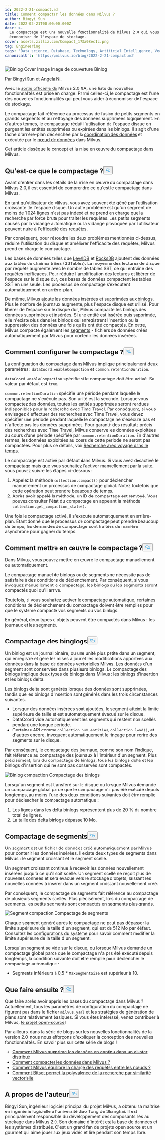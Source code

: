 ```yaml
---
id: 2022-2-21-compact.md
title: Comment compacter les données dans Milvus ?
author: Bingyi Sun
date: 2022-02-21T00:00:00.000Z
desc: >-
  Le compactage est une nouvelle fonctionnalité de Milvus 2.0 qui vous aide à
  économiser de l'espace de stockage.
cover: assets.zilliz.com/Compact_173a08ec1c.png
tag: Engineering
tags: 'Data science, Database, Technology, Artificial Intelligence, Vector Management'
canonicalUrl: 'https://milvus.io/blog/2022-2-21-compact.md'
---
```

<p>
  
   <span class="img-wrapper"> <img translate="no" src="https://assets.zilliz.com/Compact_173a08ec1c.png" alt="Binlog Cover Image" class="doc-image" id="binlog-cover-image" />
   </span> <span class="img-wrapper"> <span>Image de couverture Binlog</span> </span></p>
<p>Par <a href="https://github.com/sunby">Bingyi Sun</a> et <a href="https://www.linkedin.com/in/yiyun-n-2aa713163/">Angela Ni</a>.</p>
<p>Avec la <a href="https://milvus.io/blog/2022-1-25-annoucing-general-availability-of-milvus-2-0.md">sortie officielle de</a> Milvus 2.0 GA, une liste de nouvelles fonctionnalités est prise en charge. Parmi celles-ci, le compactage est l'une des nouvelles fonctionnalités qui peut vous aider à économiser de l'espace de stockage.</p>
<p>Le compactage fait référence au processus de fusion de petits segments en grands segments et au nettoyage des données supprimées logiquement. En d'autres termes, le compactage réduit l'utilisation de l'espace disque en purgeant les entités supprimées ou expirées dans les binlogs. Il s'agit d'une tâche d'arrière-plan déclenchée par la <a href="https://milvus.io/docs/v2.0.x/four_layers.md#Data-coordinator-data-coord">coordination des données</a> et exécutée par le <a href="https://milvus.io/docs/v2.0.x/four_layers.md#Data-node">nœud de données</a> dans Milvus.</p>
<p>Cet article dissèque le concept et la mise en œuvre du compactage dans Milvus.</p>
<h2 id="What-is-compaction" class="common-anchor-header">Qu'est-ce que le compactage ?<button data-href="#What-is-compaction" class="anchor-icon" translate="no">
      <svg translate="no"
        aria-hidden="true"
        focusable="false"
        height="20"
        version="1.1"
        viewBox="0 0 16 16"
        width="16"
      >
        <path
          fill="#0092E4"
          fill-rule="evenodd"
          d="M4 9h1v1H4c-1.5 0-3-1.69-3-3.5S2.55 3 4 3h4c1.45 0 3 1.69 3 3.5 0 1.41-.91 2.72-2 3.25V8.59c.58-.45 1-1.27 1-2.09C10 5.22 8.98 4 8 4H4c-.98 0-2 1.22-2 2.5S3 9 4 9zm9-3h-1v1h1c1 0 2 1.22 2 2.5S13.98 12 13 12H9c-.98 0-2-1.22-2-2.5 0-.83.42-1.64 1-2.09V6.25c-1.09.53-2 1.84-2 3.25C6 11.31 7.55 13 9 13h4c1.45 0 3-1.69 3-3.5S14.5 6 13 6z"
        ></path>
      </svg>
    </button></h2><p>Avant d'entrer dans les détails de la mise en œuvre du compactage dans Milvus 2.0, il est essentiel de comprendre ce qu'est le compactage dans Milvus.</p>
<p>En tant qu'utilisateur de Milvus, vous avez souvent été gêné par l'utilisation croissante de l'espace disque. Un autre problème est qu'un segment de moins de 1 024 lignes n'est pas indexé et ne prend en charge que la recherche par force brute pour traiter les requêtes. Les petits segments causés par la vidange automatique ou la vidange provoquée par l'utilisateur peuvent nuire à l'efficacité des requêtes.</p>
<p>Par conséquent, pour résoudre les deux problèmes mentionnés ci-dessus, réduire l'utilisation du disque et améliorer l'efficacité des requêtes, Milvus prend en charge le compactage.</p>
<p>Les bases de données telles que <a href="https://github.com/google/leveldb">LevelDB</a> et <a href="http://rocksdb.org/">RocksDB</a> ajoutent des données aux tables de chaînes triées (SSTables). La moyenne des lectures de disque par requête augmente avec le nombre de tables SST, ce qui entraîne des requêtes inefficaces. Pour réduire l'amplification des lectures et libérer de l'espace sur le disque dur, ces bases de données compactent les tables SST en une seule. Les processus de compactage s'exécutent automatiquement en arrière-plan.</p>
<p>De même, Milvus ajoute les données insérées et supprimées aux <a href="https://github.com/milvus-io/milvus/blob/master/docs/developer_guides/chap08_binlog.md">binlogs</a>. Plus le nombre de journaux augmente, plus l'espace disque est utilisé. Pour libérer de l'espace sur le disque dur, Milvus compacte les binlogs des données supprimées et insérées. Si une entité est insérée puis supprimée, elle n'existe plus dans les binlogs qui enregistrent l'insertion ou la suppression des données une fois qu'ils ont été compactés. En outre, Milvus compacte également les <a href="https://milvus.io/docs/v2.0.x/glossary.md#Segment">segments</a> - fichiers de données créés automatiquement par Milvus pour contenir les données insérées.</p>
<h2 id="How-to-configure-compaction" class="common-anchor-header">Comment configurer le compactage ?<button data-href="#How-to-configure-compaction" class="anchor-icon" translate="no">
      <svg translate="no"
        aria-hidden="true"
        focusable="false"
        height="20"
        version="1.1"
        viewBox="0 0 16 16"
        width="16"
      >
        <path
          fill="#0092E4"
          fill-rule="evenodd"
          d="M4 9h1v1H4c-1.5 0-3-1.69-3-3.5S2.55 3 4 3h4c1.45 0 3 1.69 3 3.5 0 1.41-.91 2.72-2 3.25V8.59c.58-.45 1-1.27 1-2.09C10 5.22 8.98 4 8 4H4c-.98 0-2 1.22-2 2.5S3 9 4 9zm9-3h-1v1h1c1 0 2 1.22 2 2.5S13.98 12 13 12H9c-.98 0-2-1.22-2-2.5 0-.83.42-1.64 1-2.09V6.25c-1.09.53-2 1.84-2 3.25C6 11.31 7.55 13 9 13h4c1.45 0 3-1.69 3-3.5S14.5 6 13 6z"
        ></path>
      </svg>
    </button></h2><p>La configuration du compactage dans Milvus implique principalement deux paramètres : <code translate="no">dataCoord.enableCompaction</code> et <code translate="no">common.retentionDuration</code>.</p>
<p><code translate="no">dataCoord.enableCompaction</code> spécifie si le compactage doit être activé. Sa valeur par défaut est <code translate="no">true</code>.</p>
<p><code translate="no">common.retentionDuration</code> spécifie une période pendant laquelle le compactage ne s'exécute pas. Son unité est la seconde. Lorsque vous compactez des données, toutes les entités supprimées seront rendues indisponibles pour la recherche avec Time Travel. Par conséquent, si vous envisagez d'effectuer des recherches avec Time Travel, vous devez spécifier une période pendant laquelle le compactage ne s'exécute pas et n'affecte pas les données supprimées. Pour garantir des résultats précis des recherches avec Time Travel, Milvus conserve les données exploitées au cours d'une période spécifiée par <code translate="no">common.retentionDuration</code>. En d'autres termes, les données exploitées au cours de cette période ne seront pas compactées. Pour plus de détails, voir <a href="https://milvus.io/docs/v2.0.x/timetravel.md">Recherche avec voyage dans le temps</a>.</p>
<p>Le compactage est activé par défaut dans Milvus. Si vous avez désactivé le compactage mais que vous souhaitez l'activer manuellement par la suite, vous pouvez suivre les étapes ci-dessous :</p>
<ol>
<li>Appelez la méthode <code translate="no">collection.compact()</code> pour déclencher manuellement un processus de compactage global. Notez toutefois que cette opération peut prendre beaucoup de temps.</li>
<li>Après avoir appelé la méthode, un ID de compactage est renvoyé. Vous pouvez consulter l'état du compactage en appelant la méthode <code translate="no">collection.get_compaction_state()</code>.</li>
</ol>
<p>Une fois le compactage activé, il s'exécute automatiquement en arrière-plan. Étant donné que le processus de compactage peut prendre beaucoup de temps, les demandes de compactage sont traitées de manière asynchrone pour gagner du temps.</p>
<h2 id="How-to-implement-compaction" class="common-anchor-header">Comment mettre en œuvre le compactage ?<button data-href="#How-to-implement-compaction" class="anchor-icon" translate="no">
      <svg translate="no"
        aria-hidden="true"
        focusable="false"
        height="20"
        version="1.1"
        viewBox="0 0 16 16"
        width="16"
      >
        <path
          fill="#0092E4"
          fill-rule="evenodd"
          d="M4 9h1v1H4c-1.5 0-3-1.69-3-3.5S2.55 3 4 3h4c1.45 0 3 1.69 3 3.5 0 1.41-.91 2.72-2 3.25V8.59c.58-.45 1-1.27 1-2.09C10 5.22 8.98 4 8 4H4c-.98 0-2 1.22-2 2.5S3 9 4 9zm9-3h-1v1h1c1 0 2 1.22 2 2.5S13.98 12 13 12H9c-.98 0-2-1.22-2-2.5 0-.83.42-1.64 1-2.09V6.25c-1.09.53-2 1.84-2 3.25C6 11.31 7.55 13 9 13h4c1.45 0 3-1.69 3-3.5S14.5 6 13 6z"
        ></path>
      </svg>
    </button></h2><p>Dans Milvus, vous pouvez mettre en œuvre le compactage manuellement ou automatiquement.</p>
<p>Le compactage manuel de binlogs ou de segments ne nécessite pas de satisfaire à des conditions de déclenchement. Par conséquent, si vous invoquez manuellement le compactage, les binlogs ou les segments seront compactés quoi qu'il arrive.</p>
<p>Toutefois, si vous souhaitez activer le compactage automatique, certaines conditions de déclenchement du compactage doivent être remplies pour que le système compacte vos segments ou vos binlogs.</p>
<p>En général, deux types d'objets peuvent être compactés dans Milvus : les journaux et les segments.</p>
<h2 id="Binlog-compaction" class="common-anchor-header">Compactage des binglogs<button data-href="#Binlog-compaction" class="anchor-icon" translate="no">
      <svg translate="no"
        aria-hidden="true"
        focusable="false"
        height="20"
        version="1.1"
        viewBox="0 0 16 16"
        width="16"
      >
        <path
          fill="#0092E4"
          fill-rule="evenodd"
          d="M4 9h1v1H4c-1.5 0-3-1.69-3-3.5S2.55 3 4 3h4c1.45 0 3 1.69 3 3.5 0 1.41-.91 2.72-2 3.25V8.59c.58-.45 1-1.27 1-2.09C10 5.22 8.98 4 8 4H4c-.98 0-2 1.22-2 2.5S3 9 4 9zm9-3h-1v1h1c1 0 2 1.22 2 2.5S13.98 12 13 12H9c-.98 0-2-1.22-2-2.5 0-.83.42-1.64 1-2.09V6.25c-1.09.53-2 1.84-2 3.25C6 11.31 7.55 13 9 13h4c1.45 0 3-1.69 3-3.5S14.5 6 13 6z"
        ></path>
      </svg>
    </button></h2><p>Un binlog est un journal binaire, ou une unité plus petite dans un segment, qui enregistre et gère les mises à jour et les modifications apportées aux données dans la base de données vectorielles Milvus. Les données d'un segment sont conservées dans plusieurs binlogs. Le compactage des binlogs implique deux types de binlogs dans Milvus : les binlogs d'insertion et les binlogs delta.</p>
<p>Les binlogs delta sont générés lorsque des données sont supprimées, tandis que les binlogs d'insertion sont générés dans les trois circonstances suivantes.</p>
<ul>
<li>Lorsque des données insérées sont ajoutées, le segment atteint la limite supérieure de taille et est automatiquement évacué sur le disque.</li>
<li>DataCoord vide automatiquement les segments qui restent non scellés pendant une longue période.</li>
<li>Certaines API comme <code translate="no">collection.num_entities</code>, <code translate="no">collection.load()</code>, et d'autres encore, invoquent automatiquement le rinçage pour écrire des segments sur le disque.</li>
</ul>
<p>Par conséquent, le compactage des journaux, comme son nom l'indique, fait référence au compactage des journaux à l'intérieur d'un segment. Plus précisément, lors du compactage de binlogs, tous les binlogs delta et les binlogs d'insertion qui ne sont pas conservés sont compactés.</p>
<p>
  
   <span class="img-wrapper"> <img translate="no" src="https://assets.zilliz.com/binlog_compaction_d7f8f910c8.png" alt="Binlog compaction" class="doc-image" id="binlog-compaction" />
   </span> <span class="img-wrapper"> <span>Compactage des binlogs</span> </span></p>
<p>Lorsqu'un segment est transféré sur le disque ou lorsque Milvus demande un compactage global parce que le compactage n'a pas été exécuté depuis longtemps, au moins l'une des deux conditions suivantes doit être remplie pour déclencher le compactage automatique :</p>
<ol>
<li>Les lignes dans les delta binlogs représentent plus de 20 % du nombre total de lignes.</li>
<li>La taille des delta binlogs dépasse 10 Mo.</li>
</ol>
<h2 id="Segment-compaction" class="common-anchor-header">Compactage de segments<button data-href="#Segment-compaction" class="anchor-icon" translate="no">
      <svg translate="no"
        aria-hidden="true"
        focusable="false"
        height="20"
        version="1.1"
        viewBox="0 0 16 16"
        width="16"
      >
        <path
          fill="#0092E4"
          fill-rule="evenodd"
          d="M4 9h1v1H4c-1.5 0-3-1.69-3-3.5S2.55 3 4 3h4c1.45 0 3 1.69 3 3.5 0 1.41-.91 2.72-2 3.25V8.59c.58-.45 1-1.27 1-2.09C10 5.22 8.98 4 8 4H4c-.98 0-2 1.22-2 2.5S3 9 4 9zm9-3h-1v1h1c1 0 2 1.22 2 2.5S13.98 12 13 12H9c-.98 0-2-1.22-2-2.5 0-.83.42-1.64 1-2.09V6.25c-1.09.53-2 1.84-2 3.25C6 11.31 7.55 13 9 13h4c1.45 0 3-1.69 3-3.5S14.5 6 13 6z"
        ></path>
      </svg>
    </button></h2><p>Un <a href="https://milvus.io/docs/v2.0.x/glossary.md#Segment">segment</a> est un fichier de données créé automatiquement par Milvus pour contenir les données insérées. Il existe deux types de segments dans Milvus : le segment croissant et le segment scellé.</p>
<p>Un segment croissant continue à recevoir les données nouvellement insérées jusqu'à ce qu'il soit scellé. Un segment scellé ne reçoit plus de nouvelles données et sera évacué vers le stockage d'objets, laissant les nouvelles données à insérer dans un segment croissant nouvellement créé.</p>
<p>Par conséquent, le compactage de segments fait référence au compactage de plusieurs segments scellés. Plus précisément, lors du compactage de segments, les petits segments sont compactés en segments plus grands.</p>
<p>
  
   <span class="img-wrapper"> <img translate="no" src="https://assets.zilliz.com/segment_compaction_92eecc0e55.jpeg" alt="Segment compaction" class="doc-image" id="segment-compaction" />
   </span> <span class="img-wrapper"> <span>Compactage de segments</span> </span></p>
<p>Chaque segment généré après le compactage ne peut pas dépasser la limite supérieure de la taille d'un segment, qui est de 512 Mo par défaut. Consultez les <a href="https://milvus.io/docs/v2.0.x/system_configuration.md">configurations du système</a> pour savoir comment modifier la limite supérieure de la taille d'un segment.</p>
<p>Lorsqu'un segment se vide sur le disque, ou lorsque Milvus demande un compactage global parce que le compactage n'a pas été exécuté depuis longtemps, la condition suivante doit être remplie pour déclencher le compactage automatique :</p>
<ul>
<li>Segments inférieurs à 0,5 * <code translate="no">MaxSegmentSize</code> est supérieur à 10.</li>
</ul>
<h2 id="Whats-next" class="common-anchor-header">Que faire ensuite ?<button data-href="#Whats-next" class="anchor-icon" translate="no">
      <svg translate="no"
        aria-hidden="true"
        focusable="false"
        height="20"
        version="1.1"
        viewBox="0 0 16 16"
        width="16"
      >
        <path
          fill="#0092E4"
          fill-rule="evenodd"
          d="M4 9h1v1H4c-1.5 0-3-1.69-3-3.5S2.55 3 4 3h4c1.45 0 3 1.69 3 3.5 0 1.41-.91 2.72-2 3.25V8.59c.58-.45 1-1.27 1-2.09C10 5.22 8.98 4 8 4H4c-.98 0-2 1.22-2 2.5S3 9 4 9zm9-3h-1v1h1c1 0 2 1.22 2 2.5S13.98 12 13 12H9c-.98 0-2-1.22-2-2.5 0-.83.42-1.64 1-2.09V6.25c-1.09.53-2 1.84-2 3.25C6 11.31 7.55 13 9 13h4c1.45 0 3-1.69 3-3.5S14.5 6 13 6z"
        ></path>
      </svg>
    </button></h2><p>Que faire après avoir appris les bases du compactage dans Milvus ? Actuellement, tous les paramètres de configuration du compactage ne figurent pas dans le fichier <code translate="no">milvus.yaml</code> et les stratégies de génération de plans sont relativement basiques. Si vous êtes intéressé, venez contribuer à Milvus, <a href="https://github.com/milvus-io">le projet open-source</a>!</p>
<p>Par ailleurs, dans la série de blogs sur les nouvelles fonctionnalités de la version 2.0, nous nous efforçons d'expliquer la conception des nouvelles fonctionnalités. En savoir plus sur cette série de blogs !</p>
<ul>
<li><a href="https://milvus.io/blog/2022-02-07-how-milvus-deletes-streaming-data-in-distributed-cluster.md">Comment Milvus supprime les données en continu dans un cluster distribué</a></li>
<li><a href="https://milvus.io/blog/2022-2-21-compact.md">Comment compacter les données dans Milvus ?</a></li>
<li><a href="https://milvus.io/blog/2022-02-28-how-milvus-balances-query-load-across-nodes.md">Comment Milvus équilibre la charge des requêtes entre les nœuds ?</a></li>
<li><a href="https://milvus.io/blog/2022-2-14-bitset.md">Comment Bitset permet la polyvalence de la recherche par similarité vectorielle</a></li>
</ul>
<h2 id="About-the-author" class="common-anchor-header">A propos de l'auteur<button data-href="#About-the-author" class="anchor-icon" translate="no">
      <svg translate="no"
        aria-hidden="true"
        focusable="false"
        height="20"
        version="1.1"
        viewBox="0 0 16 16"
        width="16"
      >
        <path
          fill="#0092E4"
          fill-rule="evenodd"
          d="M4 9h1v1H4c-1.5 0-3-1.69-3-3.5S2.55 3 4 3h4c1.45 0 3 1.69 3 3.5 0 1.41-.91 2.72-2 3.25V8.59c.58-.45 1-1.27 1-2.09C10 5.22 8.98 4 8 4H4c-.98 0-2 1.22-2 2.5S3 9 4 9zm9-3h-1v1h1c1 0 2 1.22 2 2.5S13.98 12 13 12H9c-.98 0-2-1.22-2-2.5 0-.83.42-1.64 1-2.09V6.25c-1.09.53-2 1.84-2 3.25C6 11.31 7.55 13 9 13h4c1.45 0 3-1.69 3-3.5S14.5 6 13 6z"
        ></path>
      </svg>
    </button></h2><p>Bingyi Sun, ingénieur logiciel principal du projet Milvus, a obtenu sa maîtrise en ingénierie logicielle à l'université Jiao Tong de Shanghai. Il est principalement responsable du développement des composants liés au stockage dans Milvus 2.0. Son domaine d'intérêt est la base de données et les systèmes distribués. C'est un grand fan de projets open source et un gourmet qui aime jouer aux jeux vidéo et lire pendant son temps libre.</p>
